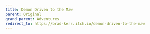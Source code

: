 ```yaml
---
title: Demon Driven to the Maw
parent: Original
grand_parent: Adventures
redirect_to: https://brad-kerr.itch.io/demon-driven-to-the-maw
---
```


